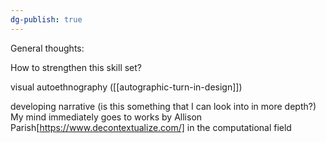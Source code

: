 ```yaml
---
dg-publish: true
---
```

General thoughts:

How to strengthen this skill set? 

visual autoethnography ([[autographic-turn-in-design]])

developing narrative (is this something that I can look into in more depth?)
My mind immediately goes to works by Allison Parish[https://www.decontextualize.com/] in the computational field